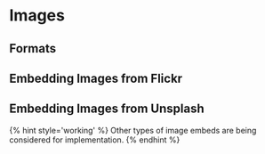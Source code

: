 # Images

## Formats

## Embedding Images from Flickr

## Embedding Images from Unsplash

{% hint style='working' %}
Other types of image embeds are being considered for implementation.
{% endhint %}